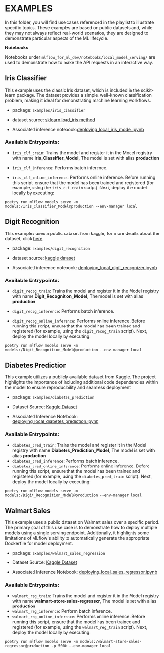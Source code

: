 # EXAMPLES

In this folder, you will find use cases referenced in the playlist to illustrate specific topics. These examples are based on public datasets and, while they may not always reflect real-world scenarios, they are designed to demonstrate particular aspects of the ML lifecycle.

**Notebooks**

Notebooks under `mlflow_for_ml_dev/notebooks/local_model_serving/` are used to demonstrate how to make the API requests in an interactive way.

## Iris Classifier

This example uses the classic Iris dataset, which is included in the scikit-learn package. The dataset provides a simple, well-known classification problem, making it ideal for demonstrating machine learning workflows.

* package: `examples/iris_classifier`

* dataset source: [sklearn load_iris method](https://scikit-learn.org/stable/modules/generated/sklearn.datasets.load_iris.html)


* Associated inference notebook:[deploying_local_iris_model.ipynb](/mlflow_for_ml_dev/notebooks/local_model_serving/deploying_local_iris_model.ipynb)

### Available Entrypoints: 

* `iris_clf_train`: Trains the model and register it in the Model registry with name **Iris_Classifier_Model**, The model is set with alias **production** 

* `iris_clf_inference`: Performs batch inference.

* `iris_clf_online_inference`: Performs online inference. Before running this script, ensure that the model has been trained and registered (for example, using the `iris_clf_train` script). Next, deploy the model locally by executing:

```
poetry run mlflow models serve -m models:/Iris_Classifier_Model@production --env-manager local
```

## Digit Recognition

This examples uses a public dataset from kaggle, for more details about the dataset, click [here](https://www.kaggle.com/datasets/bhavikjikadara/handwritten-digit-recognition) 

* package: `examples/digit_recognition`

* dataset source: [kaggle dataset](https://www.kaggle.com/datasets/bhavikjikadara/handwritten-digit-recognition)

* Associated inference notebook: [deploying_local_digit_recognizer.ipynb](/mlflow_for_ml_dev/notebooks/local_model_serving/deploying_local_digit_recognizer.ipynb)

### Available Entrypoints: 

* `digit_recog_train`: Trains the model and register it in the Model registry with name **Digit_Recognition_Model**, The model is set with alias **production** 

* `digit_recog_inference`: Performs batch inference.

* `digit_recog_online_inference`: Performs online inference. Before running this script, ensure that the model has been trained and registered (for example, using the `digit_recog_train` script). Next, deploy the model locally by executing:

```
poetry run mlflow models serve -m models:/Digit_Recognition_Model@production --env-manager local
```

## Diabetes Prediction

This example utilizes a publicly available dataset from Kaggle. The project highlights the importance of including additional code dependencies within the model to ensure reproducibility and seamless deployment.

* package: `examples/diabetes_prediction`

* Dataset Source: [Kaggle Dataset](https://www.kaggle.com/datasets/iammustafatz/diabetes-prediction-dataset)

* Associated Inference Notebook: [deploying_local_diabetes_prediction.ipynb](/mlflow_for_ml_dev/notebooks//local_model_serving/deploying_local_diabetes_prediction.ipynb)

### Available Entrypoints: 

* `diabetes_pred_train`: Trains the model and register it in the Model registry with name **Diabetes_Prediction_Model**, The model is set with alias **production**
* `diabetes_pred_inference`: Performs batch inference.
* `diabetes_pred_online_inference`:  Performs online inference. Before running this script, ensure that the model has been trained and registered (for example, using the `diabetes_pred_train` script). Next, deploy the model locally by executing:

`poetry run mlflow models serve -m models:/Digit_Recognition_Model@production --env-manager local`

## Walmart Sales
This example uses a public dataset on Walmart sales over a specific period. The primary goal of this use case is to demonstrate how to deploy multiple models using a single serving endpoint. Additionally, it highlights some limitations of MLflow's ability to automatically generate the appropriate Dockerfile for model deployment.

* package: `examples/walmart_sales_regression`

* Dataset Source: [Kaggle Dataset](https://www.kaggle.com/datasets/mikhail1681/walmart-sales)

* Associated Inference Notebook: [deploying_local_sales_regressor.ipynb](/mlflow_for_ml_dev/notebooks/local_model_serving/deploying_local_sales_regressor.ipynb)

### Available Entrypoints:

* `walmart_reg_train`: Trains the model and register it in the Model registry with name **walmart-store-sales-regressor**, The model is set with alias **production**
* `walmart_reg_inference`: Perform batch inference.
* `walmart_reg_online_inference`:  Performs online inference. Before running this script, ensure that the model has been trained and registered (for example, using the `walmart_reg_train` script). Next, deploy the model locally by executing:

`poetry run mlflow models serve -m models:/walmart-store-sales-regressor@production -p 5000 --env-manager local`


